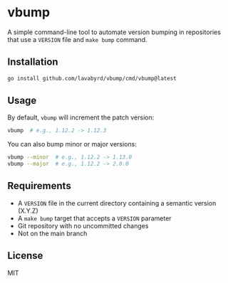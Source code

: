 # vbump

A simple command-line tool to automate version bumping in repositories that use a `VERSION` file and `make bump` command.

## Installation

```bash
go install github.com/lavabyrd/vbump/cmd/vbump@latest
```

## Usage

By default, `vbump` will increment the patch version:

```bash
vbump  # e.g., 1.12.2 -> 1.12.3
```

You can also bump minor or major versions:

```bash
vbump --minor  # e.g., 1.12.2 -> 1.13.0
vbump --major  # e.g., 1.12.2 -> 2.0.0
```

## Requirements

- A `VERSION` file in the current directory containing a semantic version (X.Y.Z)
- A `make bump` target that accepts a `VERSION` parameter
- Git repository with no uncommitted changes
- Not on the main branch

## License

MIT
